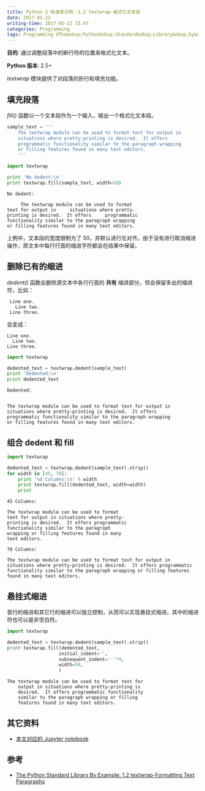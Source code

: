 ```yaml
---
title: Python 2 标准库示例：1.2 textwrap-格式化文本段
date: 2017-05-22
writing-time: 2017-05-22 15:47
categories: Programming
tags: Programming 《The&nbsp;Python&nbsp;Standard&nbsp;Library&nbsp;by&nbsp;Example》 Python textwrap
---
```


**目的**: 通过调整段落中的断行符的位置来格式化文本。

**Python 版本**: 2.5+

*textwrap* 模块提供了对段落的折行和填充功能。

## 填充段落

*fill()* 函数以一个文本段作为一个输入，输出一个格式化文本段。


```python
sample_text = '''
    The textwrap module can be used to format text for output in
    situations where pretty-printing is desired.  It offers
    programmatic functionality similar to the paragraph wrapping
    or filling features found in many text editors.
    '''

import textwrap

print 'No dedent:\n'
print textwrap.fill(sample_text, width=50)
```

    No dedent:
    
         The textwrap module can be used to format
    text for output in     situations where pretty-
    printing is desired.  It offers     programmatic
    functionality similar to the paragraph wrapping
    or filling features found in many text editors.


上例中，文本段的宽度限制为了 50，并默认进行左对齐。由于没有进行取消缩进操作，原文本中每行行首的缩进字符都会在结果中保留。

## 删除已有的缩进

*dedent()* 函数会删除源文本中各行行首的 **共有** 缩进部分，但会保留多出的缩进符，比如：

```
 Line one.
   Line two.
 Line three.
```

会变成：

```
Line one.
  Line two.
Line three.
```


```python
import textwrap

dedented_text = textwrap.dedent(sample_text)
print 'Dedented:\n'
print dedented_text
```

    Dedented:
    
    
    The textwrap module can be used to format text for output in
    situations where pretty-printing is desired.  It offers
    programmatic functionality similar to the paragraph wrapping
    or filling features found in many text editors.
    


## 组合 dedent 和 fill


```python
import textwrap

dedented_text = textwrap.dedent(sample_text).strip()
for width in [45, 70]:
    print '%d Columns:\n' % width
    print textwrap.fill(dedented_text, width=width)
    print
```

    45 Columns:
    
    The textwrap module can be used to format
    text for output in situations where pretty-
    printing is desired.  It offers programmatic
    functionality similar to the paragraph
    wrapping or filling features found in many
    text editors.
    
    70 Columns:
    
    The textwrap module can be used to format text for output in
    situations where pretty-printing is desired.  It offers programmatic
    functionality similar to the paragraph wrapping or filling features
    found in many text editors.
    


## 悬挂式缩进

首行的缩进和其它行的缩进可以独立控制，从而可以实现悬挂式缩进。其中的缩进符也可以是非空白符。


```python
import textwrap

dedented_text = textwrap.dedent(sample_text).strip()
print textwrap.fill(dedented_text,
                   initial_indent='',
                   subsequent_indent=' '*4,
                   width=50,
                   )
```

    The textwrap module can be used to format text for
        output in situations where pretty-printing is
        desired.  It offers programmatic functionality
        similar to the paragraph wrapping or filling
        features found in many text editors.


## 其它资料

+ [本文对应的 Jupyter notebook](https://github.com/haiiiiiyun/ThePythonStandardLibraryByExample-ipynb/blob/master/1.2textwrap.ipynb) 

## 参考

+ [The Python Standard Library By Example: 1.2 textwrap-Formatting Text Paragraphs](https://www.amazon.com/Python-Standard-Library-Example/dp/0321767349)
